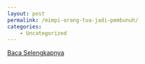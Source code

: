```yaml
---
layout: post
permalink: /mimpi-orang-tua-jadi-pembunuh/
categories:
    - Uncategorized
---
```


[Baca Selengkapnya](/08)